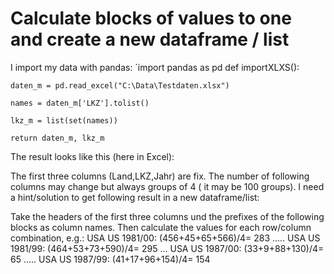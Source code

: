 
# Calculate blocks of values to one and create a new dataframe / list

I import my data with pandas:
`import pandas as pd
def importXLXS():
    
    daten_m = pd.read_excel("C:\Data\Testdaten.xlsx")
    
    names = daten_m['LKZ'].tolist()
    
    lkz_m = list(set(names))
    
    return daten_m, lkz_m


The result looks like this (here in Excel):

The first three columns (Land,LKZ,Jahr) are fix. The number of following columns may change but always groups of 4 ( it may be 100 groups).
I need a hint/solution to get following result in a new dataframe/list:

Take the headers of the first three columns und the prefixes of the following blocks as column names. Then calculate the values for each row/column combination, e.g.:
USA US 1981/00: (456+45+65+566)/4= 283 ..... USA US 1981/99: (464+53+73+590)/4= 295
...
USA US 1987/00:  (33+9+88+130)/4= 65  ..... USA US 1987/99: (41+17+96+154)/4= 154

        